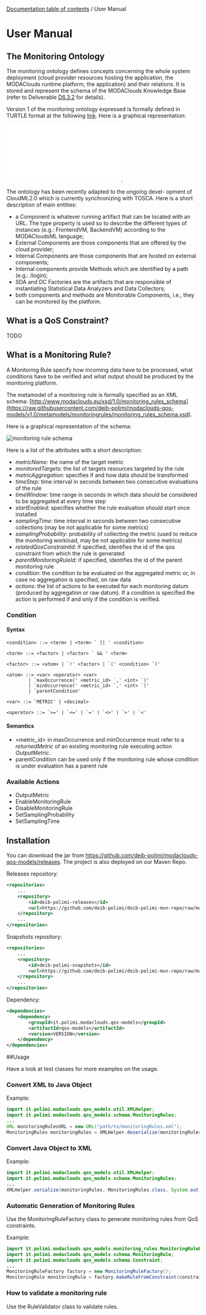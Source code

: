 [Documentation table of contents](TOC.md) / User Manual

# User Manual

## The Monitoring Ontology

The monitoring ontology defines concepts concerning the whole system deployment (cloud provider
resources hosting the application, the MODAClouds runtime platform, the application) and their relations.
It is stored and represent the schema of the MODAClouds Knowledge Base (refer to Deliverable 
[D6.3.2](http://www.modaclouds.eu/publications/public-deliverables/) for details).

Version 1 of the monitoring ontology expressed is formally defined in TURTLE format at the following [link](https://github.com/deib-polimi/modaclouds-qos-models/blob/v1.0/metamodels/monitoringontology/monitoring_core_ontology.ttl).
Here is a graphical representation:

![monitoring ontology](img/ontology.pdf "Monitoring Ontology").

The ontology has been recently adapted to the ongoing devel- opment of CloudML2.0
which is currently synchronizing with TOSCA. Here is a short description of main entities:
- a Component is whatever running artifact that can be located with an URL. 
The type property is used so to describe the different types of instances 
(e.g.: FrontendVM, BackendVM) according to the MODACloudsML language;
- External Components are those components that are offered by the cloud provider;
- Internal Components are those components that are hosted on external components;
- Internal components provide Methods which are identified by a path (e.g.: /login);
- SDA and DC Factories are the artifacts that are responsible of instantiating Statistical 
Data Analyzers and Data Collectors;
- both components and methods are Monitorable Components, i.e., they can be monitored by the platform.

## What is a QoS Constraint?

TODO

## What is a Monitoring Rule?

A Monitoring Rule specify how incoming data have to be processed, what conditions have to be
 verified and what output should be produced by the monitoring platform.

The metamodel of a monitoring rule is formally specified as an XML schema:
[http://www.modaclouds.eu/xsd/1.0/monitoring_rules_schema](https://raw.githubusercontent.com/deib-polimi/modaclouds-qos-models/v1.0/metamodels/monitoringrules/monitoring_rules_schema.xsd).

Here is a graphical representation of the schema:

![monitoring rule schema](img/monitoring_rules_schema.png "monitoring_rules_schema")

Here is a list of the attributes with a short description:
- *metricName*: the name of the target metric
- *monitoredTargets*: the list of targets resources targeted by the rule
- *metricAggregation*: specifies if and how data should be transformed
- *timeStep*: time interval in seconds between two consecutive evaluations of the rule
- *timeWindow*: time range in seconds in which data should be considered to be aggregated at every time step
- *startEnabled*: specifies whether the rule evaluation should start once installed
- *samplingTime*: time interval in seconds between two consecutive collections (may be not applicable for some metrics)
- *samplingProbability*: probability of collecting the metric (used to reduce the monitoring workload, may be not applicable for some metrics)
- *relatedQosConstraintId*: if specified, identifies the id of the qos constraint from which the rule is generated
- *parentMonitoringRuleId*: if specified, identifies the id of the parent monitoring rule
- *condition*: the condition to be evaluated on the aggregated metric or, in case no aggregation is specified, on raw data
- *actions*: the list of actions to be executed for each monitoring datum (produced by aggregation or raw datum).
If a condition is specified the action is performed if and only if the condition is verified.

### Condition

#### Syntax

```
<condition> ::= <term> | <term> ` || ' <condition>

<term> ::= <factor> | <factor> ` && ' <term>

<factor> ::= <atom> | `!' <factor> | `(' <condition> `)'

<atom> ::= <var> <operator> <var> 
		| `maxOccurrence(' <metric_id> `,' <int> `)'
		| `minOccurrence(' <metric_id> `,' <int> `)'
		| `parentCondition'
		
<var> ::= `METRIC' | <decimal>

<operator> ::= `>=' | `<=' | `=' | `<>' | `>' | `<'
```

#### Semantics

- <metric_id> in maxOccurrence and minOccurrence must refer to a *returnedMetric* of an existing monitoring
rule executing action *OutputMetric*.
- parentCondition can be used only if the monitoring rule whose condition is under evaluation has a parent rule

### Available Actions

- OutputMetric
- EnableMonitoringRule
- DisableMonitoringRule
- SetSamplingProbability
- SetSamplingTime

## Installation

You can download the jar from https://github.com/deib-polimi/modaclouds-qos-models/releases.
The project is also deployed on our Maven Repo.

Releases repository:
```xml
<repositories>
	...
	<repository>
        <id>deib-polimi-releases</id>
        <url>https://github.com/deib-polimi/deib-polimi-mvn-repo/raw/master/releases</url>
	</repository>
	...
</repositories>
```

Snapshots repository:
```xml
<repositories>
	...
	<repository>
        <id>deib-polimi-snapshots</id>
        <url>https://github.com/deib-polimi/deib-polimi-mvn-repo/raw/master/snapshots</url>
	</repository>
	...
</repositories>
```

Dependency:
```xml
<dependencies>
	<dependency>
		<groupId>it.polimi.modaclouds.qos-models</groupId>
		<artifactId>qos-models</artifactId>
		<version>VERSION</version>
	</dependency>
</dependencies>
```


##Usage

Have a look at test classes for more examples on the usage.

### Convert XML to Java Object

Example:
```java
import it.polimi.modaclouds.qos_models.util.XMLHelper;
import it.polimi.modaclouds.qos_models.schema.MonitoringRules;
...
URL monitoringRulesURL = new URL("path/to/monitoringRules.xml");
MonitoringRules monitoringRules = XMLHelper.deserialize(monitoringRulesURL, MonitoringRules.class);
```

### Convert Java Object to XML

Example:
```java
import it.polimi.modaclouds.qos_models.util.XMLHelper;
import it.polimi.modaclouds.qos_models.schema.MonitoringRules;
...
XMLHelper.serialize(monitoringRules, MonitoringRules.class, System.out);
```

### Automatic Generation of Monitoring Rules

Use the MonitoringRuleFactory class to generate monitoring rules from QoS constraints.

Example:
```java
import it.polimi.modaclouds.qos_models.monitoring_rules.MonitoringRuleFactory;
import it.polimi.modaclouds.qos_models.schema.MonitoringRule;
import it.polimi.modaclouds.qos_models.schema.Constraint;
...
MonitoringRuleFactory factory = new MonitoringRuleFactory();
MonitoringRule monitoringRule = factory.makeRuleFromConstraint(constraint);
```

### How to validate a monitoring rule

Use the RuleValidator class to validate rules.
